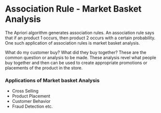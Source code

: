 # Association Rule - Market Basket Analysis

The Apriori algorithm generates association rules. An association rule says that if an product 1 occurs, then product 2 occurs with a certain probability. One such application of association rules is market basket analysis.

What do my customer buy? What did they buy together? These are the common question or analysis to be made. These analysis revel what people buy together and then can be used to create appropriate promotions or placements of the product in the store.

### Applications of Market basket Analysis
  - Cross Selling
  - Product Placement
  - Customer Behavior
  - Fraud Detection etc.
